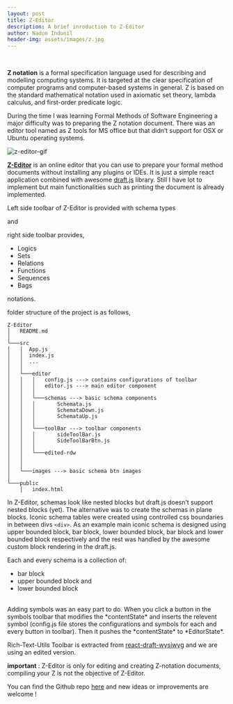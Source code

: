 ```yaml
---
layout: post
title: Z-Editor
description: A brief inroduction to Z-Editor
author: Nadun Indunil
header-img: assets/images/z.jpg
---
```


<br>

**Z notation** is a formal specification language used for describing and modelling computing systems. It is targeted at the clear specification of computer programs and computer-based systems in general. Z is based on the standard mathematical notation used in axiomatic set theory, lambda calculus, and first-order predicate logic. 

During the time I was learning Formal Methods of Software Engineering a major difficulty was to preparing the Z notation document. There was an editor tool named as Z tools for MS office but that didn’t support for OSX or Ubuntu operating systems.

![z-editor-gif](https://github.com/Z-Editor/Z-Editor/blob/master/gif/demo.gif?raw=true)

**[Z-Editor](https://z-editor.github.io/)** is an online editor that you can use to prepare your formal method documents without installing any plugins or IDEs. It is just a simple react application combined with awesome [draft.js](https://draftjs.org/) library. Still I have lot to implement but main functionalities such as printing the document is already implemented.


Left side toolbar of Z-Editor is provided with schema types

and

right side toolbar provides,
- Logics
- Sets
- Relations
- Functions 
- Sequences 
- Bags

notations.

folder structure of the project is as follows,

```
Z-Editor
│   README.md
│      
└───src
│   │  App.js
│   │  index.js 
│   │  ...
│   │
│   └───editor
│   │   │   config.js ---> contains configurations of toolbar
│   │   │   editor.js ---> main editor component
│   │   │   
│   │   └───schemas ---> basic schema components
│   │   │       Schemata.js
│   │   │       SchemataDown.js
│   │   │       SchemataUp.js
│   │   │
│   │   └───toolBar ---> toolbar components
│   │   │       sideToolBar.js
│   │   │       SideToolBarBtn.js 
│   │   │
│   │   └───edited-rdw
│   │   
│   │
│   └───images ---> basic schema btn images
│   
└───public
    │   index.html
```

In Z-Editor, schemas look like nested blocks but draft.js doesn’t support nested blocks (yet). The alternative was to create the schemas in plane blocks. Iconic schema tables were created using controlled css boundaries in between divs `<div>`. As an example main iconic schema is designed using upper bounded block, bar block, lower bounded block, bar block and lower bounded block respectively and the rest was handled by the awesome custom block rendering in the draft.js.

Each and every schema is a collection of:
- bar block
- upper bounded block  and 
- lower bounded block

<br>
Adding symbols was an easy part to do. When you click a button in the symbols toolbar that modifies the *contentState* and inserts the relevent symbol (config.js file stores the configurations and symbols for each and every button in toolbar). Then it pushes the *contentState* to *EditorState*.

Rich-Text-Utils Toolbar is extracted from [react-draft-wysiwyg](https://github.com/jpuri/react-draft-wysiwyg) and we are using an edited version. 

**important** : Z-Editor is only for editing and creating Z-notation documents, compiling your Z is not the objective of Z-Editor.

You can find the Github repo [here](https://github.com/Z-Editor/Z-Editor) and new ideas or improvements are welcome !  

